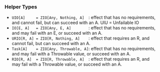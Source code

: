 ### Helper Types

+ `UIO[A]     = ZIO[Any, Nothing, A]  `: effect that has no requirements, and cannot fail, but can succeed with an A. UIU = Unfailable IO
+ `IO[E, A]   = ZIO[Any, E, A]        `: effect that has no requirements, and may fail with an E, or succeed with an A.
+ `URIO[R, A] = ZIO[R, Nothing, A]    `: effect that requires an R, and cannot fail, but can succeed with an A.
+ `Task[A]    = ZIO[Any, Throwable, A]`: effect that has no requirements, and may fail with a Throwable value, or succeed with an A.
+ `RIO[R, A]  = ZIO[R, Throwable, A]  `: effect that requires an R, and may fail with a Throwable value, or succeed with an A.
